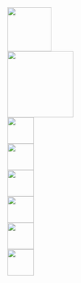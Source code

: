 <img style="display:inline-block;" height="100px" src="https://media2.giphy.com/media/9K8hrdgquxN2HJjmjf/giphy.gif?cid=790b761102e3f1be284e6b8b2c441732b8580740ba823349&rid=giphy.gif&ct=s"/>
<div style="display:flex; flex-direction:column;">
<img style="display:inline-block;" height="150px" src="https://media.giphy.com/media/qgQUggAC3Pfv687qPC/giphy.gif"/>
  <!VSCODE–>
     <img style="display:inline-block;" height="60px" src="https://media.giphy.com/media/v1.Y2lkPTc5MGI3NjExdm5taTdudHlkcXBlYzY4bjE2d2ZjZjE5OXdhNW9vNmU3d2d5eDdqdiZlcD12MV9pbnRlcm5hbF9naWZfYnlfaWQmY3Q9Zw/SS8CV2rQdlYNLtBCiF/giphy.gif"/>
  <!JS–>
  <img style="display:inline-block;" height="60px" src="https://media.giphy.com/media/v1.Y2lkPTc5MGI3NjExbm9zdXRuZnVycTR1b3J5aDJxNXQyd2tlazI3Z3Z3YmV3ZWY5bGh4dyZlcD12MV9pbnRlcm5hbF9naWZfYnlfaWQmY3Q9Zw/SvFocn0wNMx0iv2rYz/giphy.gif"/>
  <!Python–>
  <img style="display:inline-block;" height="60px" src="https://media.giphy.com/media/v1.Y2lkPTc5MGI3NjExcDRvcnhpMzMycTNseWgyc3YzMHlveG1mZ3Z3YTgwOTU5b2ZqMXZjaCZlcD12MV9pbnRlcm5hbF9naWZfYnlfaWQmY3Q9Zw/KAq5w47R9rmTuvWOWa/giphy.gif"/>
  <!SQL–>
    <img style="display:inline-block;" height="60px" src="https://media.giphy.com/media/v1.Y2lkPTc5MGI3NjExNXFvamQ1bmNmZ2NqeGNxeWt5azFid3EwN3d0bWNoczZzaGtlY2JzeiZlcD12MV9pbnRlcm5hbF9naWZfYnlfaWQmY3Q9Zw/vISmwpBJUNYzukTnVx/giphy.gif"/>
  <!Github–>
      <img style="display:inline-block;" height="60px" src="https://media.giphy.com/media/v1.Y2lkPTc5MGI3NjExNWlhZWFtc25zZDdhbWRvemdvOXBxYnc4YzVxOG90MTBkaGZjZzF5ZCZlcD12MV9pbnRlcm5hbF9naWZfYnlfaWQmY3Q9Zw/du3J3cXyzhj75IOgvA/giphy.gif"/>
  <!Git–>
        <img style="display:inline-block;" height="60px" src="https://media.giphy.com/media/v1.Y2lkPTc5MGI3NjExc3g3bGZlYjczbHBqZzU3MXNuNmVnd3RlemE2ZXF0dW5vcGMwNTBjaiZlcD12MV9pbnRlcm5hbF9naWZfYnlfaWQmY3Q9Zw/kH6CqYiquZawmU1HI6/giphy.gif"/>
</div>
